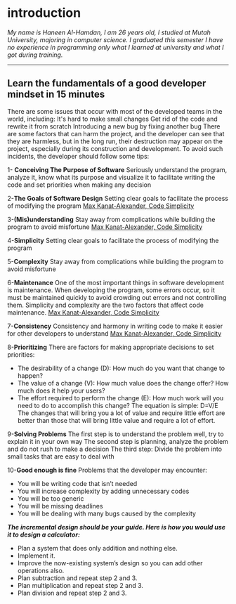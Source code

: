 # introduction 
*My name is Haneen Al-Hamdan, I am 26 years old, I studied at Mutah University, majoring in computer science. I graduated this semester
I have no experience in programming only what I learned at university and what I got during training.*


--------------------------------------


## Learn the fundamentals of a good developer mindset in 15 minutes
There are some issues that occur with most of the developed teams in the world, including:
It's hard to make small changes
Get rid of the code and rewrite it from scratch
Introducing a new bug by fixing another bug
There are some factors that can harm the project, and the developer can see that they are harmless, but in the long run, their destruction may appear on the project, especially during its construction and development.
To avoid such incidents, the developer should follow some tips:

1- **Conceiving The Purpose of Software**
Seriously understand the program, analyze it, know what its purpose and visualize it to facilitate writing the code and set priorities when making any decision

2-**The Goals of Software Design**
Setting clear goals to facilitate the process of modifying the program
[Max Kanat-Alexander, Code Simplicity](https://www.amazon.com/Code-Simplicity-Fundamentals-Max-Kanat-Alexander-ebook/dp/B007NZU848)

3-**(Mis)understanding**
Stay away from complications while building the program to avoid misfortune
[Max Kanat-Alexander, Code Simplicity](https://www.amazon.com/Code-Simplicity-Fundamentals-Max-Kanat-Alexander-ebook/dp/B007NZU848)

4-**Simplicity**
Setting clear goals to facilitate the process of modifying the program

5-**Complexity**
Stay away from complications while building the program to avoid misfortune

6-**Maintenance**
One of the most important things in software development is maintenance. When developing the program, some errors occur, so it must be maintained quickly to avoid crowding out errors and not controlling them. Simplicity and complexity are the two factors that affect code maintenance.
[Max Kanat-Alexander, Code Simplicity](https://www.amazon.com/Code-Simplicity-Fundamentals-Max-Kanat-Alexander-ebook/dp/B007NZU848)

7-**Consistency**
Consistency and harmony in writing code to make it easier for other developers to understand
[Max Kanat-Alexander, Code Simplicity](https://www.amazon.com/Code-Simplicity-Fundamentals-Max-Kanat-Alexander-ebook/dp/B007NZU848)

8-**Prioritizing**
There are factors for making appropriate decisions to set priorities:
 - The desirability of a change (D): How much do you want that change to happen?
 - The value of a change (V): How much value does the change offer? How much does it help your users?
 - The effort required to perform the change (E): How much work will you need to do to accomplish this change?
 The equation is simple: D=V/E
 The changes that will bring you a lot of value and require little effort are better than those that will bring little value and require a lot of effort.

 9-**Solving Problems**
 The first step is to understand the problem well, try to explain it in your own way
The second step is planning, analyze the problem and do not rush to make a decision
The third step: Divide the problem into small tasks that are easy to deal with

 10-**Good enough is fine**
 Problems that the developer may encounter:
 - You will be writing code that isn’t needed
 - You will increase complexity by adding unnecessary codes
 - You will be too generic
 - You will be missing deadlines
 - You will be dealing with many bugs caused by the complexity

 ***The incremental design should be your guide. Here is how you would use it to design a calculator:***
 - Plan a system that does only addition and nothing else.
 - Implement it.
 - Improve the now-existing system’s design so you can add other operations also.
 - Plan subtraction and repeat step 2 and 3.
 - Plan multiplication and repeat step 2 and 3.
 - Plan division and repeat step 2 and 3.

 
 
